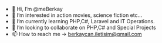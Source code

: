 - 👋 Hi, I’m @meBerkay
- 👀 I’m interested in action movies, science fiction etc...
- 🌱 I’m currently learning PHP,C#, Laravel and IT Operations.
- 💞️ I’m looking to collaborate on PHP,C# and Special Projects
- 📫 How to reach me  -> berkaycan.iletisim@gmail.com

<!---
meBerkay/meBerkay is a ✨ special ✨ repository because its `README.md` (this file) appears on your GitHub profile.
YES! THAT'S IT!
--->

